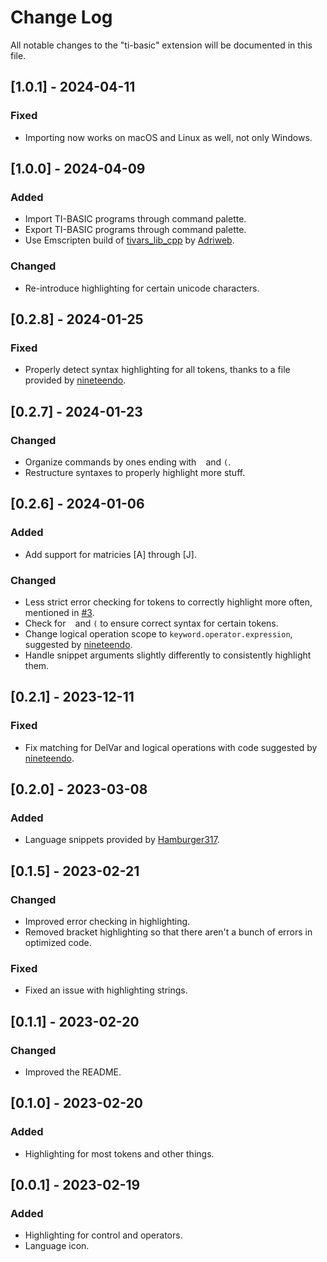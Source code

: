 # Change Log

All notable changes to the "ti-basic" extension will be documented in this file.

## [1.0.1] - 2024-04-11

### Fixed
- Importing now works on macOS and Linux as well, not only Windows.

## [1.0.0] - 2024-04-09

### Added
- Import TI-BASIC programs through command palette.
- Export TI-BASIC programs through command palette.
- Use Emscripten build of [tivars_lib_cpp](https://github.com/adriweb/tivars_lib_cpp) by [Adriweb](https://github.com/adriweb/tivars_lib_cpp).

### Changed
- Re-introduce highlighting for certain unicode characters.

## [0.2.8] - 2024-01-25

### Fixed

- Properly detect syntax highlighting for all tokens, thanks to a file provided by [nineteendo](https://github.com/nineteendo).

## [0.2.7] - 2024-01-23

### Changed

- Organize commands by ones ending with ` ` and `(`.
- Restructure syntaxes to properly highlight more stuff.

## [0.2.6] - 2024-01-06

### Added

- Add support for matricies [A] through [J].

### Changed

- Less strict error checking for tokens to correctly highlight more often, mentioned in [#3](https://github.com/TIny-Hacker/language-ti-basic/issues/3).
- Check for ` ` and `(` to ensure correct syntax for certain tokens.
- Change logical operation scope to `keyword.operator.expression`, suggested by [nineteendo](https://github.com/nineteendo).
- Handle snippet arguments slightly differently to consistently highlight them.

## [0.2.1] - 2023-12-11

### Fixed

- Fix matching for DelVar and logical operations with code suggested by [nineteendo](https://github.com/nineteendo).

## [0.2.0] - 2023-03-08

### Added

- Language snippets provided by [Hamburger317](https://github.com/Hamburger317).

## [0.1.5] - 2023-02-21

### Changed

- Improved error checking in highlighting.
- Removed bracket highlighting so that there aren't a bunch of errors in optimized code.

### Fixed

- Fixed an issue with highlighting strings.

## [0.1.1] - 2023-02-20

### Changed

- Improved the README.

## [0.1.0] - 2023-02-20

### Added

- Highlighting for most tokens and other things.

## [0.0.1] - 2023-02-19

### Added

- Highlighting for control and operators.
- Language icon.

